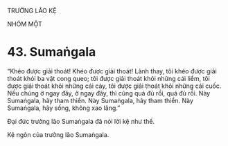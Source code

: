 TRƯỞNG LÃO KỆ

NHÓM MỘT

# 43. Sumaṅgala

“Khéo được giải thoát! Khéo được giải thoát! Lành thay, tôi khéo được giải thoát khỏi ba vật cong queo; tôi được giải thoát khỏi những cái liềm, tôi được giải thoát khỏi những cái cày, tôi được giải thoát khỏi những cái cuốc. Nếu chúng ở ngay đây, ở ngay đây, thì cũng quá đủ rồi, quá đủ rồi. Này Sumaṅgala, hãy tham thiền. Này Sumaṅgala, hãy tham thiền. Này Sumaṅgala, hãy sống, không xao lãng.”

Đại đức trưởng lão Sumaṅgala đã nói lời kệ như thế.

Kệ ngôn của trưởng lão Sumaṅgala.
